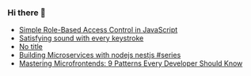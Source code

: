 ### Hi there 👋
<!-- daily.dev BOOKMARKS:START -->
- [Simple Role-Based Access Control in JavaScript](https://app.daily.dev/posts/IRxufFUEt?utm_source=rss&utm_medium=bookmarks&utm_campaign=mBzS9yGu2kYgKY4tuhxYN)
- [Satisfying sound with every keystroke](https://app.daily.dev/posts/DDEmKdL5Y?utm_source=rss&utm_medium=bookmarks&utm_campaign=mBzS9yGu2kYgKY4tuhxYN)
- [No title](https://app.daily.dev/posts/CqsfrigW6?utm_source=rss&utm_medium=bookmarks&utm_campaign=mBzS9yGu2kYgKY4tuhxYN)
- [Building Microservices with nodejs nestjs #series](https://app.daily.dev/posts/K8NbkG9O9?utm_source=rss&utm_medium=bookmarks&utm_campaign=mBzS9yGu2kYgKY4tuhxYN)
- [Mastering Microfrontends: 9 Patterns Every Developer Should Know](https://app.daily.dev/posts/pWUiNl3yt?utm_source=rss&utm_medium=bookmarks&utm_campaign=mBzS9yGu2kYgKY4tuhxYN)
<!-- daily.dev BOOKMARKS:END -->
<!--
**nirmal-patel-s/nirmal-patel-s** is a ✨ _special_ ✨ repository because its `README.md` (this file) appears on your GitHub profile.

Here are some ideas to get you started:

- 🔭 I’m currently working on ...
- 🌱 I’m currently learning ...
- 👯 I’m looking to collaborate on ...
- 🤔 I’m looking for help with ...
- 💬 Ask me about ...
- 📫 How to reach me: ...
- 😄 Pronouns: ...
- ⚡ Fun fact: ...
-->

